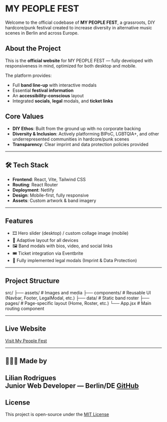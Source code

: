 # MY PEOPLE FEST

Welcome to the official codebase of **MY PEOPLE FEST**, a grassroots, DIY hardcore/punk festival created to increase diversity in alternative music scenes in Berlin and across Europe. 

## About the Project

This is the **official website** for MY PEOPLE FEST — fully developed with responsiveness in mind, optimized for both desktop and mobile.

The platform provides:
- Full **band line-up** with interactive modals
- Essential **festival information**
- An **accessibility-conscious** layout
- Integrated **socials**, **legal** modals, and **ticket links**

## Core Values

- **DIY Ethos**: Built from the ground up with no corporate backing  
- **Diversity & Inclusion**: Actively platforming BIPoC, LGBTQIA+, and other underrepresented communities in hardcore/punk scenes  
- **Transparency**: Clear imprint and data protection policies provided

---

## 🛠️ Tech Stack

- **Frontend**: React, Vite, Tailwind CSS  
- **Routing**: React Router  
- **Deployment**: Netlify  
- **Design**: Mobile-first, fully responsive  
- **Assets**: Custom artwork & band imagery

---

## Features

- 🎞️ Hero slider (desktop) / custom collage image (mobile)
- 📱 Adaptive layout for all devices
- 🖼️ Band modals with bios, video, and social links
- 🎟️ Ticket integration via Eventbrite
- 🧾 Fully implemented legal modals (Imprint & Data Protection)

---

## Project Structure

src/
├── assets/ # Images and media
├── components/ # Reusable UI (Navbar, Footer, LegalModal, etc.)
├── data/ # Static band roster
├── pages/ # Page-specific layout (Home, Roster, etc.)
└── App.jsx # Main routing component

---

## Live Website

[Visit My People Fest](https://mypeoplefest.net)  

---

## 👩🏾‍💻 Made by

**Lilian Rodrigues**  
Junior Web Developer — Berlin/DE 
[GitHub](https://github.com/Lilian-CR)
---

## License

This project is open-source under the [MIT License](LICENSE)
